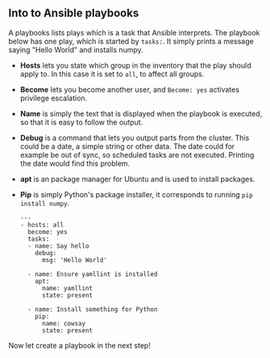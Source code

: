 ## Into to Ansible playbooks

A playbooks lists plays which is a task that Ansible interprets. The playbook below has one play, which is started by `tasks:`. It simply prints a message saying "Hello World" and installs numpy.

- __Hosts__ lets you state which group in the inventory that the play should apply to. In this case it is set to `all`, to affect all groups.
- __Become__ lets you become another user, and `Become: yes` activates privilege escalation.
- __Name__ is simply the text that is displayed when the playbook is executed, so that it is easy to follow the output.
- __Debug__ is a command that lets you output parts from the cluster. This could be a date, a simple string or other data. The date could for example be out of sync, so scheduled tasks are not executed. Printing the date would find this problem.
- __apt__ is an package manager for Ubuntu and is used to install packages.
- __Pip__ is simply Python's package installer, it corresponds to running `pip install numpy`.

      ---
      - hosts: all
        become: yes
        tasks:
        - name: Say hello
          debug:
            msg: 'Hello World'

        - name: Ensure yamllint is installed
          apt:
            name: yamllint
            state: present

        - name: Install something for Python
          pip:
            name: cowsay
            state: present


Now let create a playbook in the next step!
